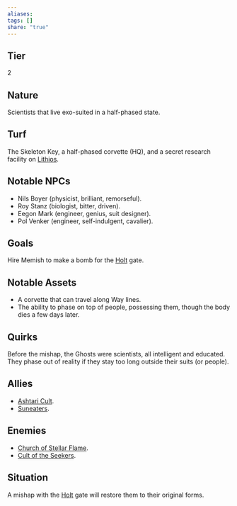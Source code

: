 ```yaml
---
aliases: 
tags: []
share: "true"
---
```

## Tier

2

## Nature

Scientists that live exo-suited in a half-phased state.

## Turf

The Skeleton Key, a half-phased corvette (HQ), and a secret research facility on [Lithios](Lithios.md).

## Notable NPCs

- Nils Boyer (physicist, brilliant, remorseful).
- Roy Stanz (biologist, bitter, driven).
- Eegon Mark (engineer, genius, suit designer).
- Pol Venker (engineer, self-indulgent, cavalier).


## Goals

Hire Memish to make a bomb for the [Holt](Holt.md) gate.

## Notable Assets

- A corvette that can travel along Way lines.
- The ability to phase on top of people, possessing them, though the body dies a few days later.


## Quirks

Before the mishap, the Ghosts were scientists, all intelligent and educated. They phase out of reality if they stay too long outside their suits (or people).

## Allies

- [Ashtari Cult](Ashtari%20Cult.md).
- [Suneaters](Suneaters.md).


## Enemies

- [Church of Stellar Flame](Church%20of%20Stellar%20Flame.md).
- [Cult of the Seekers](Cult%20of%20the%20Seekers.md).


## Situation

A mishap with the [Holt](Holt.md) gate will restore them to their original forms.
